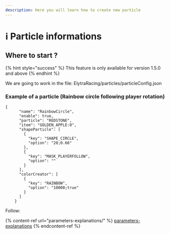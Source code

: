 ```yaml
---
description: Here you will learn how to create new particle
---
```


# ℹ Particle informations

## Where to start ?

{% hint style="success" %}
This feature is only available for version 1.5.0 and above
{% endhint %}

We are going to work in the file: ElytraRacing/particles/particleConfig.json

### Example of a particle (Rainbow circle following player rotation)

```
{
      "name": "RainbowCircle",
      "enable": true,
      "particle": "REDSTONE",
      "item": "GOLDEN_APPLE:0",
      "shapeParticle": [
        {
          "key": "SHAPE_CIRCLE",
          "option": "20;0.66"
        },
        {
          "key": "MASK_PLAYERFOLLOW",
          "option": ""
        }
      ],
      "colorCreator": [
        {
          "key": "RAINBOW",
          "option": "10000;true"
        }
      ]
    }
```

Follow:&#x20;

{% content-ref url="parameters-explanations/" %}
[parameters-explanations](parameters-explanations/)
{% endcontent-ref %}

